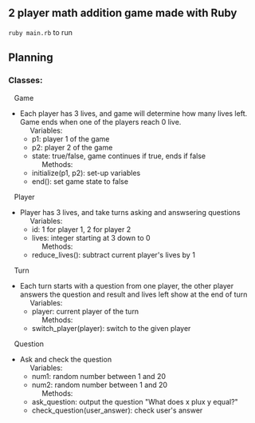 ## 2 player math addition game made with Ruby

`ruby main.rb` to run 

## Planning

### Classes:
  &nbsp;&nbsp; Game
  - Each player has 3 lives, and game will determine how many lives left. Game ends when one of the players reach 0 live.
  <br />&nbsp;&nbsp;&nbsp;&nbsp; Variables:
      - p1: player 1 of the game
      - p2: player 2 of the game
      - state: true/false, game continues if true, ends if false
  <br />&nbsp;&nbsp;&nbsp;&nbsp; Methods:
      - initialize(p1, p2): set-up variables
      - end(): set game state to false

  &nbsp;&nbsp; Player
  - Player has 3 lives, and take turns asking and answsering questions
  <br />&nbsp;&nbsp;&nbsp;&nbsp; Variables:
      - id: 1 for player 1, 2 for player 2
      - lives: integer starting at 3 down to 0
  <br />&nbsp;&nbsp;&nbsp;&nbsp; Methods:
      - reduce_lives(): subtract current player's lives by 1

  &nbsp;&nbsp; Turn
  - Each turn starts with a question from one player, the other player answers the question and result and lives left show at the end of turn
  <br />&nbsp;&nbsp;&nbsp;&nbsp; Variables:
      - player: current player of the turn
  <br />&nbsp;&nbsp;&nbsp;&nbsp; Methods:
      - switch_player(player): switch to the given player

  &nbsp;&nbsp; Question
  - Ask and check the question
  <br />&nbsp;&nbsp;&nbsp;&nbsp; Variables:
    - num1: random number between 1 and 20
    - num2: random number between 1 and 20
  <br />&nbsp;&nbsp;&nbsp;&nbsp; Methods:
    - ask_question: output the question "What does x plux y equal?"
    - check_question(user_answer): check user's answer